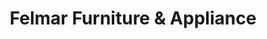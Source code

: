 ---
title: "Felmar Furniture & Appliance"
url: /vigan/felmar-furniture-and-appliance/
shop: furniture
---